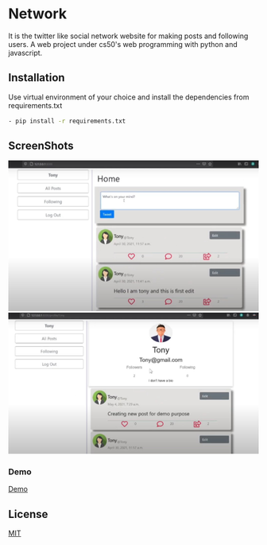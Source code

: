 # Network

It is the twitter like social network website for making posts and following users. A web project under
cs50's web programming with python and javascript.


## Installation

Use virtual environment of your choice and install the dependencies from requirements.txt

```bash
- pip install -r requirements.txt
```



## ScreenShots
![first](images/Screenshot%202022-07-22%20082455.jpg?raw=true "Title")
![second](images/Screenshot%202022-07-22%20082545.jpg?raw=true "Title")

### Demo 
[Demo](https://www.youtube.com/watch?v=v8HiofgyMVA)
## License
[MIT](https://choosealicense.com/licenses/mit/)
